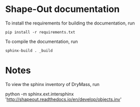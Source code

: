 Shape-Out documentation
=======================
To install the requirements for building the documentation, run

    pip install -r requirements.txt

To compile the documentation, run

    sphinx-build . _build

Notes
=====
To view the sphinx inventory of DryMass, run

   python -m sphinx.ext.intersphinx 'http://shapeout.readthedocs.io/en/develop/objects.inv'
